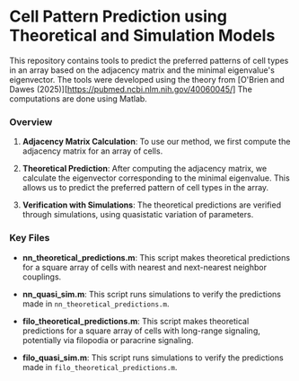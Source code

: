 # Cell Pattern Prediction using Theoretical and Simulation Models

This repository contains tools to predict the preferred patterns of cell types in an array based on the adjacency matrix and the minimal eigenvalue's eigenvector. The tools were developed using the theory from [O'Brien and Dawes (2025)][https://pubmed.ncbi.nlm.nih.gov/40060045/] The computations are done using Matlab.

### Overview

1. **Adjacency Matrix Calculation**: To use our method, we first compute the adjacency matrix for an array of cells.
   
2. **Theoretical Prediction**: After computing the adjacency matrix, we calculate the eigenvector corresponding to the minimal eigenvalue. This allows us to predict the preferred pattern of cell types in the array.

3. **Verification with Simulations**: The theoretical predictions are verified through simulations, using quasistatic variation of parameters.

### Key Files

- **nn_theoretical_predictions.m**: This script makes theoretical predictions for a square array of cells with nearest and next-nearest neighbor couplings.
- **nn_quasi_sim.m**: This script runs simulations to verify the predictions made in `nn_theoretical_predictions.m`.

- **filo_theoretical_predictions.m**: This script makes theoretical predictions for a square array of cells with long-range signaling, potentially via filopodia or paracrine signaling.
- **filo_quasi_sim.m**: This script runs simulations to verify the predictions made in `filo_theoretical_predictions.m`.
